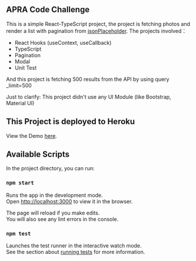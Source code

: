 ## APRA Code Challenge

This is a simple React-TypeScript project, the project is fetching photos and render a list with pagination from [jsonPlaceholder](https://jsonplaceholder.typicode.com/photos).
The projects involved：

- React Hooks (useContext, useCallback)
- TypeScript
- Pagination
- Modal
- Unit Test

And this project is fetching 500 results from the API by using query _limit=500

Just to clarify: This project didn't use any UI Module (like Bootstrap, Material UI)

## This Project is deployed to Heroku

View the Demo [here](https://photolist-app.herokuapp.com/).

## Available Scripts

In the project directory, you can run:

### `npm start`

Runs the app in the development mode.\
Open [http://localhost:3000](http://localhost:3000) to view it in the browser.

The page will reload if you make edits.\
You will also see any lint errors in the console.

### `npm test`

Launches the test runner in the interactive watch mode.\
See the section about [running tests](https://facebook.github.io/create-react-app/docs/running-tests) for more information.

